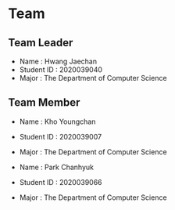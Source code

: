 # Team 
## Team Leader 
- Name : Hwang Jaechan 
- Student ID : 2020039040
- Major : The Department of Computer Science 

## Team Member 
- Name : Kho Youngchan
- Student ID : 2020039007
- Major : The Department of Computer Science

- Name : Park Chanhyuk
- Student ID : 2020039066
- Major : The Department of Computer Science
